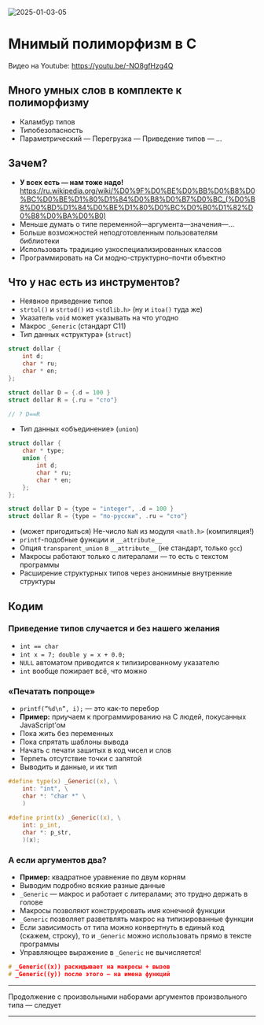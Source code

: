 ![2025-01-03-05](https://github.com/user-attachments/assets/635b49f7-87c7-457e-bc27-56a4b1bc298d)
# Мнимый полиморфизм в C
Видео на Youtube: https://youtu.be/-NO8gfHzg4Q

## Много умных слов в комплекте к полиморфизму
* Каламбур типов
* Типобезопасность
* Параметрический — Перегрузка — Приведение типов — …

## Зачем?
- **У всех есть — нам тоже надо!** https://ru.wikipedia.org/wiki/%D0%9F%D0%BE%D0%BB%D0%B8%D0%BC%D0%BE%D1%80%D1%84%D0%B8%D0%B7%D0%BC_(%D0%B8%D0%BD%D1%84%D0%BE%D1%80%D0%BC%D0%B0%D1%82%D0%B8%D0%BA%D0%B0)
- Меньше думать о типе переменной—аргумента—значения—…
- Больше возможностей неподготовленным пользователям библиотеки
- Использовать традицию узкоспециализированных классов
- Программировать на Си модно-структурно–почти объектно

## Что у нас есть из инструментов?
- Неявное приведение типов
- `strtol()` и `strtod()` из `<stdlib.h>` (ну и `itoa()` туда же)
- Указатель `void` может указывать на что угодно
- Макрос `_Generic` (стандарт C11)
- Тип данных «структура» (`struct`)

```c
struct dollar {
	int d;
	char * ru;
	char * en;
};

struct dollar D = {.d = 100 }
struct dollar R = {.ru = "сто"}

// ? D==R 
```

- Тип данных «объединение» (`union`)

```c
struct dollar {
	char * type;
	union {
		int d;
		char * ru;
		char * en;
	};
};

struct dollar D = {type = "integer", .d = 100 }
struct dollar R = {type = "по-русски", .ru = "сто"}
```

- (может пригодиться) Не-число `NaN` из модуля `<math.h>` (компиляция!)
- `printf`-подобные функции и `__attribute__`
- Опция `transparent_union` в `__attribute__` (не стандарт, только `gcc`)
- Макросы работают только с литералами — то есть с текстом программы
- Расширение структурных типов через анонимные внутренние структуры

## Кодим

### Приведение типов случается и без нашего желания
- `int == char`
- `int x = 7; double y = x + 0.0;`
- `NULL` автоматом приводится к типизированному указателю
- `int` вообще пожирает всё, что можно

### «Печатать попроще»
- `printf(”%d\n”, i);` — это как-то перебор
- **Пример:** приучаем к программированию на C людей, покусанных JavaScript’ом
- Пока жить без переменных
- Пока спрятать шаблоны вывода
- Начать с печати зашитых в код чисел и слов
- Терпеть отсутствие точки с запятой
- Выводить и данные, и их тип

```c
#define type(x) _Generic((x), \
	int: "int", \
	char *: "char *" \
	)
	
#define print(x) _Generic((x), \
	int: p_int,
	char *: p_str,
	)(x);
```

### А если аргументов два?
- **Пример:** квадратное уравнение по двум корням
- Выводим подробно всякие разные данные
- `_Generic` — макрос и работает с литералами; это трудно держать в голове
- Макросы позволяют конструировать имя конечной функции
- `_Generic` позволяет разветвлять макрос на типизированные функции
- Если зависимость от типа можно конвертнуть в единый код (скажем, строку), то и `_Generic` можно использовать прямо в тексте программы
- Управляющее выражение в `_Generic` не вычисляется!

```c
# _Generic((x)) раскидывает на макросы + вызов
# _Generic((y)) после этого — на имена функций
```

---

Продолжение с произвольными наборами аргументов произвольного типа — следует

---
